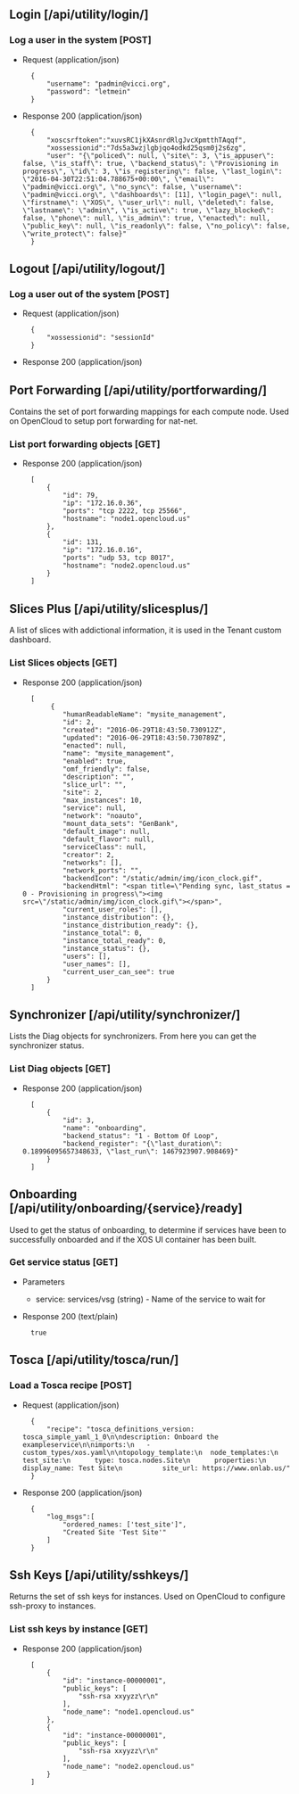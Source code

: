 ## Login [/api/utility/login/]

### Log a user in the system [POST]

+ Request (application/json)

        {
            "username": "padmin@vicci.org",
            "password": "letmein"
        }

+ Response 200 (application/json)

        {
            "xoscsrftoken":"xuvsRC1jkXAsnrdRlgJvcXpmtthTAqqf",
            "xossessionid":"7ds5a3wzjlgbjqo4odkd25qsm0j2s6zg",
            "user": "{\"policed\": null, \"site\": 3, \"is_appuser\": false, \"is_staff\": true, \"backend_status\": \"Provisioning in progress\", \"id\": 3, \"is_registering\": false, \"last_login\": \"2016-04-30T22:51:04.788675+00:00\", \"email\": \"padmin@vicci.org\", \"no_sync\": false, \"username\": \"padmin@vicci.org\", \"dashboards\": [11], \"login_page\": null, \"firstname\": \"XOS\", \"user_url\": null, \"deleted\": false, \"lastname\": \"admin\", \"is_active\": true, \"lazy_blocked\": false, \"phone\": null, \"is_admin\": true, \"enacted\": null, \"public_key\": null, \"is_readonly\": false, \"no_policy\": false, \"write_protect\": false}"
        }

## Logout [/api/utility/logout/]

### Log a user out of the system [POST]

+ Request (application/json)

        {
            "xossessionid": "sessionId"
        }

+ Response 200 (application/json)

## Port Forwarding [/api/utility/portforwarding/]

Contains the set of port forwarding mappings for each compute node.
Used on OpenCloud to setup port forwarding for nat-net.

### List port forwarding objects [GET]

+ Response 200 (application/json)

        [
            {
                "id": 79,
                "ip": "172.16.0.36",
                "ports": "tcp 2222, tcp 25566",
                "hostname": "node1.opencloud.us"
            },
            {
                "id": 131,
                "ip": "172.16.0.16",
                "ports": "udp 53, tcp 8017",
                "hostname": "node2.opencloud.us"
            }
        ]

## Slices Plus [/api/utility/slicesplus/]

A list of slices with addictional information, it is used in the Tenant custom dashboard.

### List Slices objects [GET]

+ Response 200 (application/json)

        [
             {
                "humanReadableName": "mysite_management",
                "id": 2,
                "created": "2016-06-29T18:43:50.730912Z",
                "updated": "2016-06-29T18:43:50.730789Z",
                "enacted": null,
                "name": "mysite_management",
                "enabled": true,
                "omf_friendly": false,
                "description": "",
                "slice_url": "",
                "site": 2,
                "max_instances": 10,
                "service": null,
                "network": "noauto",
                "mount_data_sets": "GenBank",
                "default_image": null,
                "default_flavor": null,
                "serviceClass": null,
                "creator": 2,
                "networks": [],
                "network_ports": "",
                "backendIcon": "/static/admin/img/icon_clock.gif",
                "backendHtml": "<span title=\"Pending sync, last_status = 0 - Provisioning in progress\"><img src=\"/static/admin/img/icon_clock.gif\"></span>",
                "current_user_roles": [],
                "instance_distribution": {},
                "instance_distribution_ready": {},
                "instance_total": 0,
                "instance_total_ready": 0,
                "instance_status": {},
                "users": [],
                "user_names": [],
                "current_user_can_see": true
            }
        ]

## Synchronizer [/api/utility/synchronizer/]

Lists the Diag objects for synchronizers. From here you can get the synchronizer status.

### List Diag objects [GET]

+ Response 200 (application/json)

        [
            {
                "id": 3,
                "name": "onboarding",
                "backend_status": "1 - Bottom Of Loop",
                "backend_register": "{\"last_duration\": 0.18996095657348633, \"last_run\": 1467923907.908469}"
            }
        ]

## Onboarding [/api/utility/onboarding/{service}/ready]

Used to get the status of onboarding, to determine if services have been to successfully onboarded and if the XOS UI container has been built.

### Get service status [GET]

+ Parameters
    + service: services/vsg (string) - Name of the service to wait for


+ Response 200 (text/plain)

        true

## Tosca [/api/utility/tosca/run/]

### Load a Tosca recipe [POST]

+ Request (application/json)

        {
            "recipe": "tosca_definitions_version: tosca_simple_yaml_1_0\n\ndescription: Onboard the exampleservice\n\nimports:\n   - custom_types/xos.yaml\n\ntopology_template:\n  node_templates:\n    test_site:\n      type: tosca.nodes.Site\n      properties:\n          display_name: Test Site\n          site_url: https://www.onlab.us/"
        }

+ Response 200 (application/json)

        {
            "log_msgs":[
                "ordered_names: ['test_site']",
                "Created Site 'Test Site'"
            ]
        }

## Ssh Keys [/api/utility/sshkeys/]

Returns the set of ssh keys for instances. Used on OpenCloud to configure ssh-proxy to instances.

### List ssh keys by instance [GET]

+ Response 200 (application/json)

        [
            {
                "id": "instance-00000001",
                "public_keys": [
                    "ssh-rsa xxyyzz\r\n"
                ],
                "node_name": "node1.opencloud.us"
            },
            {
                "id": "instance-00000001",
                "public_keys": [
                    "ssh-rsa xxyyzz\r\n"
                ],
                "node_name": "node2.opencloud.us"
            }
        ]